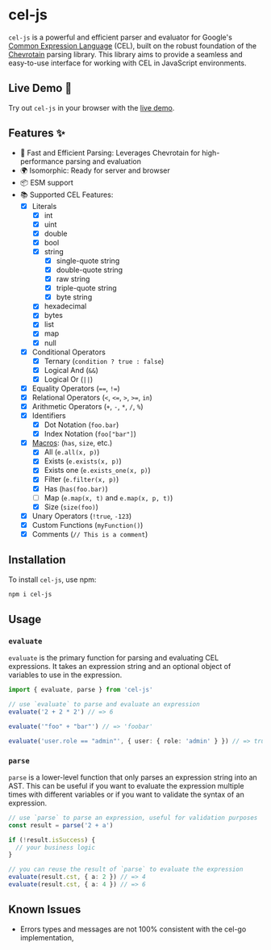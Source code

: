 # cel-js

`cel-js` is a powerful and efficient parser and evaluator for Google's [Common Expression Language](https://github.com/google/cel-spec) (CEL), built on the robust foundation of the [Chevrotain](https://chevrotain.io/docs/) parsing library. This library aims to provide a seamless and easy-to-use interface for working with CEL in JavaScript environments.

## Live Demo 🚀

Try out `cel-js` in your browser with the [live demo](https://stackblitz.com/github/ChromeGG/cel-js/tree/main/demo?file=demo.ts).

## Features ✨

- 🚀 Fast and Efficient Parsing: Leverages Chevrotain for high-performance parsing and evaluation
- 🌍 Isomorphic: Ready for server and browser
- 📦 ESM support
- 📚 Supported CEL Features:
  - [x] Literals
    - [x] int
    - [x] uint
    - [x] double
    - [x] bool
    - [x] string
      - [x] single-quote string
      - [x] double-quote string
      - [x] raw string
      - [x] triple-quote string
      - [x] byte string
    - [x] hexadecimal
    - [x] bytes
    - [x] list
    - [x] map
    - [x] null
  - [x] Conditional Operators
    - [x] Ternary (`condition ? true : false`)
    - [x] Logical And (`&&`)
    - [x] Logical Or (`||`)
  - [x] Equality Operators (`==`, `!=`)
  - [x] Relational Operators (`<`, `<=`, `>`, `>=`, `in`)
  - [x] Arithmetic Operators (`+`, `-`, `*`, `/`, `%`)
  - [x] Identifiers
    - [x] Dot Notation (`foo.bar`)
    - [x] Index Notation (`foo["bar"]`)
  - [x] [Macros](https://github.com/google/cel-spec/blob/master/doc/langdef.md#macros): (`has`, `size`, etc.)
    - [x] All (`e.all(x, p)`)
    - [x] Exists (`e.exists(x, p)`)
    - [x] Exists one (`e.exists_one(x, p)`)
    - [x] Filter (`e.filter(x, p)`)
    - [x] Has (`has(foo.bar)`)
    - [ ] Map (`e.map(x, t)` and `e.map(x, p, t)`)
    - [x] Size (`size(foo)`)
  - [x] Unary Operators (`!true`, `-123`)
  - [x] Custom Functions (`myFunction()`)
  - [x] Comments (`// This is a comment`)

## Installation

To install `cel-js`, use npm:

```bash
npm i cel-js
```

## Usage

### `evaluate`

`evaluate` is the primary function for parsing and evaluating CEL expressions. It takes an expression string and an optional object of variables to use in the expression.

```ts
import { evaluate, parse } from 'cel-js'

// use `evaluate` to parse and evaluate an expression
evaluate('2 + 2 * 2') // => 6

evaluate('"foo" + "bar"') // => 'foobar'

evaluate('user.role == "admin"', { user: { role: 'admin' } }) // => true
```

### `parse`

`parse` is a lower-level function that only parses an expression string into an AST. This can be useful if you want to evaluate the expression multiple times with different variables or if you want to validate the syntax of an expression.

```ts
// use `parse` to parse an expression, useful for validation purposes
const result = parse('2 + a')

if (!result.isSuccess) {
  // your business logic
}

// you can reuse the result of `parse` to evaluate the expression
evaluate(result.cst, { a: 2 }) // => 4
evaluate(result.cst, { a: 4 }) // => 6
```

## Known Issues

- Errors types and messages are not 100% consistent with the cel-go implementation,

